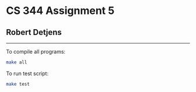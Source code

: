 # CS 344 Assignment 5

## Robert Detjens

---

To compile all programs:

```bash
make all
```

To run test script:

```bash
make test
```
